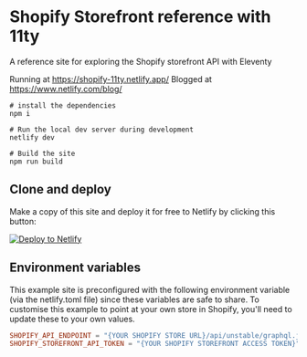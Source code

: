 # Shopify Storefront reference with 11ty

A reference site for exploring the Shopify storefront API with Eleventy

Running at https://shopify-11ty.netlify.app/
Blogged at https://www.netlify.com/blog/



```
# install the dependencies
npm i

# Run the local dev server during development
netlify dev

# Build the site
npm run build
```

## Clone and deploy

Make a copy of this site and deploy it for free to Netlify by clicking this button:

[![Deploy to Netlify](https://www.netlify.com/img/deploy/button.svg)](https://app.netlify.com/start/deploy?repository=https://github.com/philhawksworth/shopify-11ty)


## Environment variables

This example site is preconfigured with the following environment variable (via the netlify.toml file) since these variables are safe to share. To customise this example to point at your own store in Shopify, you'll need to update these to your own values.

```conf
SHOPIFY_API_ENDPOINT = "{YOUR SHOPIFY STORE URL}/api/unstable/graphql.json"
SHOPIFY_STOREFRONT_API_TOKEN = "{YOUR SHOPIFY STOREFRONT ACCESS TOKEN}"
```

